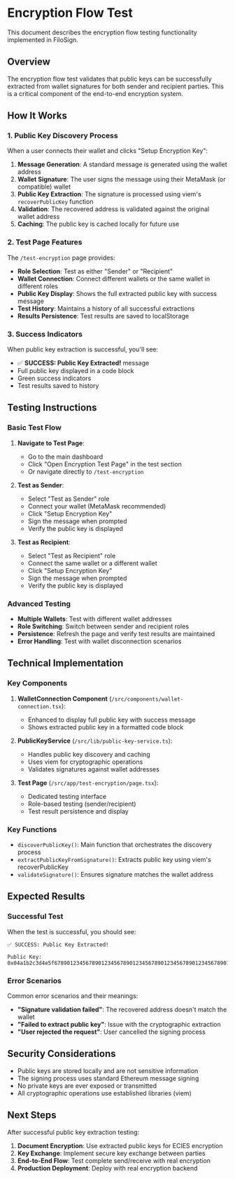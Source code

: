 # Encryption Flow Test

This document describes the encryption flow testing functionality implemented in FiloSign.

## Overview

The encryption flow test validates that public keys can be successfully extracted from wallet signatures for both sender and recipient parties. This is a critical component of the end-to-end encryption system.

## How It Works

### 1. Public Key Discovery Process

When a user connects their wallet and clicks "Setup Encryption Key":

1. **Message Generation**: A standard message is generated using the wallet address
2. **Wallet Signature**: The user signs the message using their MetaMask (or compatible) wallet
3. **Public Key Extraction**: The signature is processed using viem's `recoverPublicKey` function
4. **Validation**: The recovered address is validated against the original wallet address
5. **Caching**: The public key is cached locally for future use

### 2. Test Page Features

The `/test-encryption` page provides:

- **Role Selection**: Test as either "Sender" or "Recipient"
- **Wallet Connection**: Connect different wallets or the same wallet in different roles
- **Public Key Display**: Shows the full extracted public key with success message
- **Test History**: Maintains a history of all successful extractions
- **Results Persistence**: Test results are saved to localStorage

### 3. Success Indicators

When public key extraction is successful, you'll see:

- ✅ **SUCCESS: Public Key Extracted!** message
- Full public key displayed in a code block
- Green success indicators
- Test results saved to history

## Testing Instructions

### Basic Test Flow

1. **Navigate to Test Page**:
   - Go to the main dashboard
   - Click "Open Encryption Test Page" in the test section
   - Or navigate directly to `/test-encryption`

2. **Test as Sender**:
   - Select "Test as Sender" role
   - Connect your wallet (MetaMask recommended)
   - Click "Setup Encryption Key"
   - Sign the message when prompted
   - Verify the public key is displayed

3. **Test as Recipient**:
   - Select "Test as Recipient" role
   - Connect the same wallet or a different wallet
   - Click "Setup Encryption Key"
   - Sign the message when prompted
   - Verify the public key is displayed

### Advanced Testing

- **Multiple Wallets**: Test with different wallet addresses
- **Role Switching**: Switch between sender and recipient roles
- **Persistence**: Refresh the page and verify test results are maintained
- **Error Handling**: Test with wallet disconnection scenarios

## Technical Implementation

### Key Components

1. **WalletConnection Component** (`/src/components/wallet-connection.tsx`):
   - Enhanced to display full public key with success message
   - Shows extracted public key in a formatted code block

2. **PublicKeyService** (`/src/lib/public-key-service.ts`):
   - Handles public key discovery and caching
   - Uses viem for cryptographic operations
   - Validates signatures against wallet addresses

3. **Test Page** (`/src/app/test-encryption/page.tsx`):
   - Dedicated testing interface
   - Role-based testing (sender/recipient)
   - Test result persistence and display

### Key Functions

- `discoverPublicKey()`: Main function that orchestrates the discovery process
- `extractPublicKeyFromSignature()`: Extracts public key using viem's recoverPublicKey
- `validateSignature()`: Ensures signature matches the wallet address

## Expected Results

### Successful Test

When the test is successful, you should see:

```
✅ SUCCESS: Public Key Extracted!

Public Key:
0x04a1b2c3d4e5f6789012345678901234567890123456789012345678901234567890123456789012345678901234567890123456789012345678901234567890
```

### Error Scenarios

Common error scenarios and their meanings:

- **"Signature validation failed"**: The recovered address doesn't match the wallet
- **"Failed to extract public key"**: Issue with the cryptographic extraction
- **"User rejected the request"**: User cancelled the signing process

## Security Considerations

- Public keys are stored locally and are not sensitive information
- The signing process uses standard Ethereum message signing
- No private keys are ever exposed or transmitted
- All cryptographic operations use established libraries (viem)

## Next Steps

After successful public key extraction testing:

1. **Document Encryption**: Use extracted public keys for ECIES encryption
2. **Key Exchange**: Implement secure key exchange between parties
3. **End-to-End Flow**: Test complete send/receive with real encryption
4. **Production Deployment**: Deploy with real encryption backend
